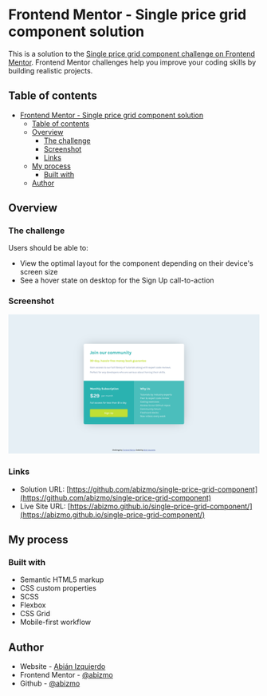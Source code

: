 # Frontend Mentor - Single price grid component solution

This is a solution to the [Single price grid component challenge on Frontend Mentor](https://www.frontendmentor.io/challenges/single-price-grid-component-5ce41129d0ff452fec5abbbc). Frontend Mentor challenges help you improve your coding skills by building realistic projects. 

## Table of contents

- [Frontend Mentor - Single price grid component solution](#frontend-mentor---single-price-grid-component-solution)
  - [Table of contents](#table-of-contents)
  - [Overview](#overview)
    - [The challenge](#the-challenge)
    - [Screenshot](#screenshot)
    - [Links](#links)
  - [My process](#my-process)
    - [Built with](#built-with)
  - [Author](#author)

## Overview

### The challenge

Users should be able to:

- View the optimal layout for the component depending on their device's screen size
- See a hover state on desktop for the Sign Up call-to-action

### Screenshot

![](./screenshot.png)

### Links

- Solution URL: [https://github.com/abizmo/single-price-grid-component](https://github.com/abizmo/single-price-grid-component)
- Live Site URL: [https://abizmo.github.io/single-price-grid-component/](https://abizmo.github.io/single-price-grid-component/)

## My process

### Built with

- Semantic HTML5 markup
- CSS custom properties
- SCSS
- Flexbox
- CSS Grid
- Mobile-first workflow

## Author

- Website - [Abián Izquierdo](https://www.abizmo.dev)
- Frontend Mentor - [@abizmo](https://www.frontendmentor.io/profile/abizmo)
- Github - [@abizmo](https://www.github.com/abizmo)
